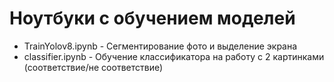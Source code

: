 # Ноутбуки с обучением моделей

* TrainYolov8.ipynb - Сегментирование фото и выделение экрана
* classifier.ipynb - Обучение классификатора на работу с 2 картинками (соответствие/не соответствие)
